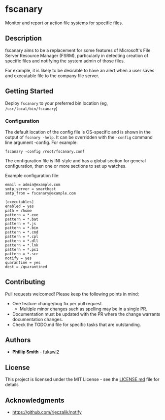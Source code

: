 # fscanary

Monitor and report or action file systems for specific files.

## Description

fscanary aims to be a replacement for some features of Microsoft's File Server
Resource Manager (FSRM), particularly in detecting creation of specific files
and notifying the system admin of those files.

For example, it is likely to be desirable to have an alert when a user saves
and executable file to the company file server.

## Getting Started

Deploy `fscanary` to your preferred bin location (eg, `/usr/local/bin/fscanary`)

### Configuration

The default location of the config file is OS-specific and is shown in the
output of `fscnary -help`. It can be overridden with the `-config` command line
argument -config. For example:

```
fscanary -config /root/fscanary.conf
```

The configuration file is INI-style and has a global section for general
configuration, then one or more sections to set up watches.

Example configuration file:

```
email = admin@example.com
smtp_server = smarthost
smtp_from = fscanary@example.com

[executables]
enabled = yes
path = /home
pattern = *.exe
pattern = *.bat
pattern = *.js
pattern = *.bin
pattern = *.cmd
pattern = *.cpl
pattern = *.dll
pattern = *.lnk
pattern = *.ps1
pattern = *.scr
notify = yes
quarantine = yes
dest = /quarantined
```

## Contributing

Pull requests welcomed! Please keep the following points in mind:

* One feature change/bug fix per pull request.
  * Multiple minor changes such as spelling may be in a single PR.
* Documentation must be updated with the PR where the change warrants
  documentation changes.
* Check the TODO.md file for specific tasks that are outstanding.

## Authors

* **Phillip Smith** - [fukawi2](http://phs.id.au)

## License

This project is licensed under the MIT License - see the [LICENSE.md](LICENSE.md) file for details

## Acknowledgments

* https://github.com/rjeczalik/notify
